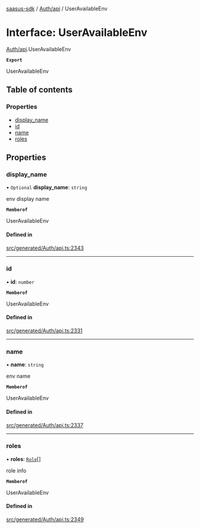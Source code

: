 [saasus-sdk](../README.md) / [Auth/api](../modules/Auth_api.md) / UserAvailableEnv

# Interface: UserAvailableEnv

[Auth/api](../modules/Auth_api.md).UserAvailableEnv

**`Export`**

UserAvailableEnv

## Table of contents

### Properties

- [display\_name](Auth_api.UserAvailableEnv.md#display_name)
- [id](Auth_api.UserAvailableEnv.md#id)
- [name](Auth_api.UserAvailableEnv.md#name)
- [roles](Auth_api.UserAvailableEnv.md#roles)

## Properties

### display\_name

• `Optional` **display\_name**: `string`

env display name

**`Memberof`**

UserAvailableEnv

#### Defined in

[src/generated/Auth/api.ts:2343](https://github.com/saasus-platform/saasus-sdk-javascript/blob/997c544/src/generated/Auth/api.ts#L2343)

___

### id

• **id**: `number`

**`Memberof`**

UserAvailableEnv

#### Defined in

[src/generated/Auth/api.ts:2331](https://github.com/saasus-platform/saasus-sdk-javascript/blob/997c544/src/generated/Auth/api.ts#L2331)

___

### name

• **name**: `string`

env name

**`Memberof`**

UserAvailableEnv

#### Defined in

[src/generated/Auth/api.ts:2337](https://github.com/saasus-platform/saasus-sdk-javascript/blob/997c544/src/generated/Auth/api.ts#L2337)

___

### roles

• **roles**: [`Role`](Auth_api.Role.md)[]

role info

**`Memberof`**

UserAvailableEnv

#### Defined in

[src/generated/Auth/api.ts:2349](https://github.com/saasus-platform/saasus-sdk-javascript/blob/997c544/src/generated/Auth/api.ts#L2349)
